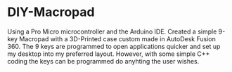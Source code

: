 # DIY-Macropad
Using a Pro Micro microcontroller and the Arduino IDE. Created a simple 9-key Macropad with a 3D-Printed case custom made in AutoDesk Fusion 360. The 9 keys are programmed to
open applications quicker and set up my desktop into my preferred layout. However, with some simple C++ coding the keys can be programmed do anyhting the user wishes.
